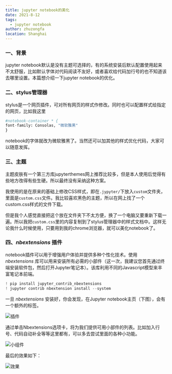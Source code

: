 ```yaml
---
title: jupyter notebook的美化
date: 2021-8-12
tags: 
  - jupyter notebook
author: zhuzongfa
location: Shanghai 
---
```



### 一、背景

jupyter notebook默认是没有主题可选择的，有的系统安装后默认配置使用起来不太舒服，比如默认字体对代码阅读不友好，或者喜欢给代码加行号的也不知道该去哪里设置。本篇想介绍一下jupyter notebook的优化。



### 二、stylus管理器

stylus是一个网页插件，可对所有网页的样式作修改。同时也可以配置样式给指定的网页，比如我这里

```python
#notebook-container * {
font-family: Consolas, "微软雅黑"
}
```

notebook的字体就改为微软雅黑了。当然还可以加其他的样式优化代码，大家可以随意发挥。



### 三、主题

主题皮肤有一个第三方库jupyterthemes网上推荐比较多，但是本人使用后觉得有些地方改得有些生硬。所以最终没有采纳这种方案。

我使用的是在原来的基础上修改CSS样式，即在`.jypyter/`下放入`custom`文件夹，里面是`custom.css`文件。我比较喜欢黑色的主题，所以在网上找了一个custom.css样式的文件下载。

但是我个人感觉直接把这个放在文件夹下不太方便，换了一个电脑又要重新下载一遍。所以我把`custom.css`里的内容复制到了stylus管理器中的样式文档中。这样无论我什么时候使用，只要用到我的chrome浏览器，就可以美化notebook了。



### 四、*nbextensions* 插件

notebook插件可以用于增强用户体验并提供多种个性化技术。使用 *nbextensions* 库可以用来安装所有必需的小部件（这一次，我建议您首先通过终端安装软件包，然后打开Jupyter笔记本）。该库利用不同的Javascript模型来丰富笔记本前端。

```python
! pip install jupyter_contrib_nbextensions
! jupyter contrib nbextension install --system
```

一旦 *nbextensions* 安装好，你会发现，在Jupyter notebook主页（下图），会有一个额外的标签。

![插件](https://i.loli.net/2021/08/11/WgZTm3iwVbQcOfB.png "插件")

通过单击Nbextensions选项卡，将为我们提供可用小部件的列表。比如加入行号、代码自动补全等等这里都有，可以多去尝试里面的各种小功能。

![小组件](https://i.loli.net/2021/08/11/NXEivabekgT19Bw.png "插件")

最后的效果如下：

![效果](https://i.loli.net/2021/08/11/rOkjIyezwS3ZHbl.png "dark效果")

